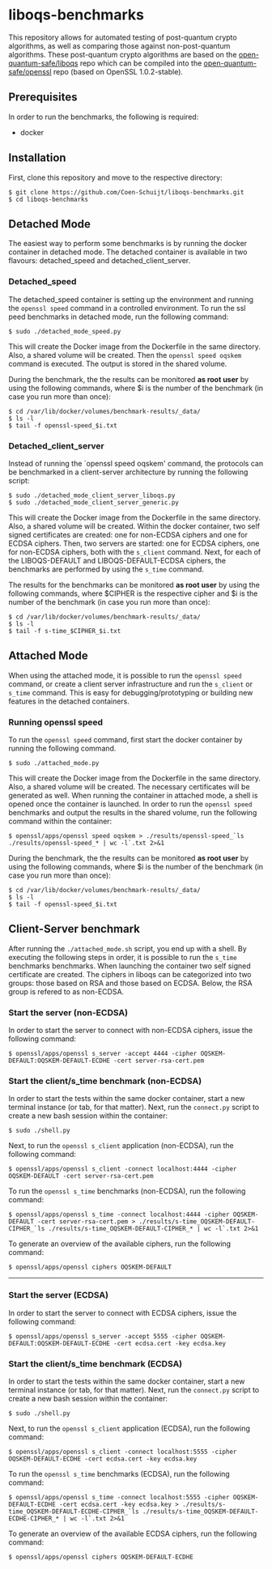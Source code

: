 # liboqs-benchmarks
This repository allows for automated testing of post-quantum crypto algorithms, as well as comparing those against non-post-quantum algorithms. These post-quantum crypto algorithms are based on the [open-quantum-safe/liboqs](https://github.com/open-quantum-safe/liboqs) repo which can be compiled into the [open-quantum-safe/openssl](https://github.com/open-quantum-safe/openssl) repo (based on OpenSSL 1.0.2-stable).

## Prerequisites
In order to run the benchmarks, the following is required:
* docker

## Installation
First, clone this repository and move to the respective directory:
```
$ git clone https://github.com/Coen-Schuijt/liboqs-benchmarks.git
$ cd liboqs-benchmarks
```

## Detached Mode
The easiest way to perform some benchmarks is by running the docker container in detached mode. The detached container is available in two flavours: detached_speed and detached_client_server.

### Detached_speed
The detached_speed container is setting up the environment and running the `openssl speed` command in a controlled environment. To run the ssl peed benchmarks in detached mode, run the following command:
```
$ sudo ./detached_mode_speed.py
```
This will create the Docker image from the Dockerfile in the same directory. Also, a shared volume will be created. Then the `openssl speed oqskem` command is executed. The output is stored in the shared volume. 

During the benchmark, the the results can be monitored **as root user** by using the following commands, where $i is the number of the benchmark (in case you run more than once):
```
$ cd /var/lib/docker/volumes/benchmark-results/_data/
$ ls -l
$ tail -f openssl-speed_$i.txt 
```

### Detached_client_server
Instead of running the `openssl speed oqskem' command, the protocols can be benchmarked in a client-server architecture by running the following script:
```
$ sudo ./detached_mode_client_server_liboqs.py
$ sudo ./detached_mode_client_server_generic.py
```

This will create the Docker image from the Dockerfile in the same directory. Also, a shared volume will be created. Within the docker container, two self signed certificates are created: one for non-ECDSA ciphers and one for ECDSA ciphers. Then, two servers are started: one for ECDSA ciphers, one for non-ECDSA ciphers, both with the `s_client` command. Next, for each of the LIBOQS-DEFAULT and LIBOQS-DEFAULT-ECDSA ciphers, the benchmarks are performed by using the `s_time` command.

The results for the benchmarks can be monitored **as root user** by using the following commands, where $CIPHER is the respective cipher and $i is the number of the benchmark (in case you run more than once):
```
$ cd /var/lib/docker/volumes/benchmark-results/_data/
$ ls -l
$ tail -f s-time_$CIPHER_$i.txt
```

## Attached Mode
When using the attached mode, it is possible to run the `openssl speed` command, or create a client server infrastructure and run the `s_client` or `s_time` command. This is easy for debugging/prototyping or building new features in the detached containers.

### Running openssl speed
To run the `openssl speed` command, first start the docker container by running the following command.
```
$ sudo ./attached_mode.py 
```
This will create the Docker image from the Dockerfile in the same directory. Also, a shared volume will be created. The necessary certificates will be generated as well. When running the container in attached mode, a shell is opened once the container is launched.  In order to run the `openssl speed` benchmarks and output the results in the shared volume, run the following command within the container:
```
$ openssl/apps/openssl speed oqskem > ./results/openssl-speed_`ls ./results/openssl-speed_* | wc -l`.txt 2>&1
```

During the benchmark, the the results can be monitored **as root user** by using the following commands, where $i is the number of the benchmark (in case you run more than once):
```
$ cd /var/lib/docker/volumes/benchmark-results/_data/
$ ls -l
$ tail -f openssl-speed_$i.txt 
```

## Client-Server benchmark
After running the `./attached_mode.sh` script, you end up with a shell. By executing the following steps in order, it is possible to run the `s_time` benchmarks benchmarks. When launching the container two self signed certificate are created. The ciphers in liboqs can be categorized into two groups: those based on RSA and those based on ECDSA. Below, the RSA group is refered to as non-ECDSA. 

### Start the server (non-ECDSA)
In order to start the server to connect with non-ECDSA ciphers, issue the following command:
```
$ openssl/apps/openssl s_server -accept 4444 -cipher OQSKEM-DEFAULT:OQSKEM-DEFAULT-ECDHE -cert server-rsa-cert.pem
```

### Start the client/s_time benchmark (non-ECDSA)
In order to start the tests within the same docker container, start a new terminal instance (or tab, for that matter). Next, run the `connect.py` script to create a new bash session within the container:
```
$ sudo ./shell.py
```

Next, to run the `openssl s_client` application (non-ECDSA), run the following command:
```
$ openssl/apps/openssl s_client -connect localhost:4444 -cipher OQSKEM-DEFAULT -cert server-rsa-cert.pem
```

To run the `openssl s_time` benchmarks (non-ECDSA), run the following command:
```
$ openssl/apps/openssl s_time -connect localhost:4444 -cipher OQSKEM-DEFAULT -cert server-rsa-cert.pem > ./results/s-time_OQSKEM-DEFAULT-CIPHER_`ls ./results/s-time_OQSKEM-DEFAULT-CIPHER_* | wc -l`.txt 2>&1
```

To generate an overview of the available ciphers, run the following command:
```
$ openssl/apps/openssl ciphers OQSKEM-DEFAULT
```

---

### Start the server (ECDSA)
In order to start the server to connect with ECDSA ciphers, issue the following command:
```
$ openssl/apps/openssl s_server -accept 5555 -cipher OQSKEM-DEFAULT:OQSKEM-DEFAULT-ECDHE -cert ecdsa.cert -key ecdsa.key
```

### Start the client/s_time benchmark (ECDSA)
In order to start the tests within the same docker container, start a new terminal instance (or tab, for that matter). Next, run the `connect.py` script to create a new bash session within the container:
```
$ sudo ./shell.py
```

Next, to run the `openssl s_client` application (ECDSA), run the following command:
```
$ openssl/apps/openssl s_client -connect localhost:5555 -cipher OQSKEM-DEFAULT-ECDHE -cert ecdsa.cert -key ecdsa.key
```

To run the `openssl s_time` benchmarks (ECDSA), run the following command:
```
$ openssl/apps/openssl s_time -connect localhost:5555 -cipher OQSKEM-DEFAULT-ECDHE -cert ecdsa.cert -key ecdsa.key > ./results/s-time_OQSKEM-DEFAULT-ECDHE-CIPHER_`ls ./results/s-time_OQSKEM-DEFAULT-ECDHE-CIPHER_* | wc -l`.txt 2>&1
```

To generate an overview of the available ECDSA ciphers, run the following command:
```
$ openssl/apps/openssl ciphers OQSKEM-DEFAULT-ECDHE
```
